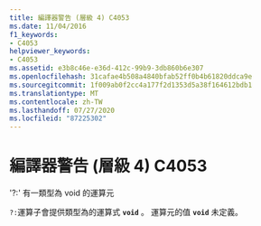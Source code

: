 ```yaml
---
title: 編譯器警告 (層級 4) C4053
ms.date: 11/04/2016
f1_keywords:
- C4053
helpviewer_keywords:
- C4053
ms.assetid: e3b8c46e-e36d-412c-99b9-3db860b6e307
ms.openlocfilehash: 31cafae4b508a4840bfab52ff0b4b61820ddca9e
ms.sourcegitcommit: 1f009ab0f2cc4a177f2d1353d5a38f164612bdb1
ms.translationtype: MT
ms.contentlocale: zh-TW
ms.lasthandoff: 07/27/2020
ms.locfileid: "87225302"
---
```

# <a name="compiler-warning-level-4-c4053"></a>編譯器警告 (層級 4) C4053

'?:' 有一類型為 void 的運算元

`?:`運算子會提供類型為的運算式 **`void`** 。 運算元的值 **`void`** 未定義。
